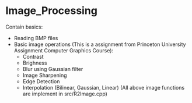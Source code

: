 # Image_Processing
Contain basics:
* Reading BMP files
* Basic image operations (This is a assignment from Princeton University Assignment Computer Graphics Course):
    * Contrast
    * Brighness
    * Blur using Gaussian filter
    * Image Sharpening
    * Edge Detection
    * Interpolation (Bilinear, Gaussian, Linear)
(All above image functions are implement in src/R2Image.cpp)
     
